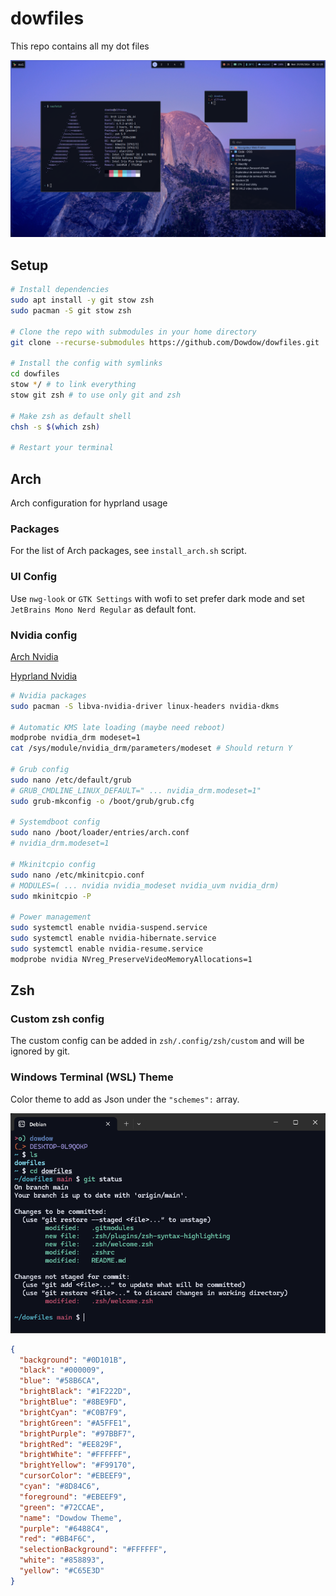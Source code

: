 # dowfiles

This repo contains all my dot files

![Screenshot example](https://github.com/Dowdow/dowfiles/blob/main/screenshot.png?raw=true)

## Setup

```bash
# Install dependencies
sudo apt install -y git stow zsh
sudo pacman -S git stow zsh

# Clone the repo with submodules in your home directory
git clone --recurse-submodules https://github.com/Dowdow/dowfiles.git

# Install the config with symlinks
cd dowfiles
stow */ # to link everything
stow git zsh # to use only git and zsh

# Make zsh as default shell
chsh -s $(which zsh)

# Restart your terminal
```
## Arch

Arch configuration for hyprland usage

### Packages

For the list of Arch packages, see `install_arch.sh` script.

### UI Config

Use `nwg-look` or `GTK Settings` with wofi to set prefer dark mode and set `JetBrains Mono Nerd Regular` as default font.

### Nvidia config

[Arch Nvidia](https://wiki.archlinux.org/title/NVIDIA)

[Hyprland Nvidia](https://wiki.hyprland.org/Nvidia/)

```bash
# Nvidia packages
sudo pacman -S libva-nvidia-driver linux-headers nvidia-dkms

# Automatic KMS late loading (maybe need reboot)
modprobe nvidia_drm modeset=1
cat /sys/module/nvidia_drm/parameters/modeset # Should return Y

# Grub config
sudo nano /etc/default/grub
# GRUB_CMDLINE_LINUX_DEFAULT=" ... nvidia_drm.modeset=1"
sudo grub-mkconfig -o /boot/grub/grub.cfg

# Systemdboot config
sudo nano /boot/loader/entries/arch.conf
# nvidia_drm.modeset=1

# Mkinitcpio config
sudo nano /etc/mkinitcpio.conf
# MODULES=( ... nvidia nvidia_modeset nvidia_uvm nvidia_drm)
sudo mkinitcpio -P

# Power management
sudo systemctl enable nvidia-suspend.service
sudo systemctl enable nvidia-hibernate.service
sudo systemctl enable nvidia-resume.service
modprobe nvidia NVreg_PreserveVideoMemoryAllocations=1
```

## Zsh

### Custom zsh config

The custom config can be added in `zsh/.config/zsh/custom` and will be ignored by git.

### Windows Terminal (WSL) Theme

Color theme to add as Json under the `"schemes":` array.

![Windows Terminal](https://github.com/Dowdow/dowfiles/blob/main/terminal-windows.png?raw=true)

```json
{
  "background": "#0D101B",
  "black": "#000009",
  "blue": "#58B6CA",
  "brightBlack": "#1F222D",
  "brightBlue": "#8BE9FD",
  "brightCyan": "#C0B7F9",
  "brightGreen": "#A5FFE1",
  "brightPurple": "#97BBF7",
  "brightRed": "#EE829F",
  "brightWhite": "#FFFFFF",
  "brightYellow": "#F99170",
  "cursorColor": "#EBEEF9",
  "cyan": "#8D84C6",
  "foreground": "#EBEEF9",
  "green": "#72CCAE",
  "name": "Dowdow Theme",
  "purple": "#6488C4",
  "red": "#BB4F6C",
  "selectionBackground": "#FFFFFF",
  "white": "#858893",
  "yellow": "#C65E3D"
}
```
